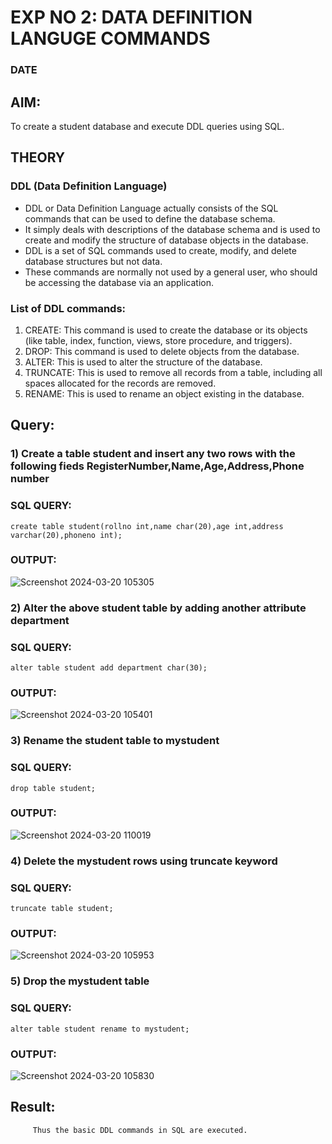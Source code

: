 # EXP NO 2: DATA DEFINITION LANGUGE COMMANDS 
### DATE
## AIM:
To create a student database and execute DDL queries using SQL.


## THEORY
### DDL (Data Definition Language)

* DDL or Data Definition Language actually consists of the SQL commands that can be used to define the database schema.
* It simply deals with descriptions of the database schema and is used to create and modify the structure of database objects in the database.
* DDL is a set of SQL commands used to create, modify, and delete database structures but not data.
* These commands are normally not used by a general user, who should be accessing the database via an application.

 
### List of DDL commands: 
1. CREATE: This command is used to create the database or its objects (like table, index, function, views, store procedure, and triggers).
2. DROP: This command is used to delete objects from the database.
3. ALTER: This is used to alter the structure of the database.
4. TRUNCATE: This is used to remove all records from a table, including all spaces allocated for the records are removed.
5. RENAME: This is used to rename an object existing in the database.

## Query:


### 1) Create a table student  and insert any two rows with the following fieds RegisterNumber,Name,Age,Address,Phone number

### SQL QUERY:
 `create table student(rollno int,name char(20),age int,address varchar(20),phoneno int);`


### OUTPUT:
   ![Screenshot 2024-03-20 105305](https://github.com/nandhu6523/DBMS/assets/123856724/32f888d5-6f11-4374-8338-e319ef933b97)


### 2) Alter the above student table by adding another attribute department

### SQL QUERY: 

`alter table student add department char(30);`

### OUTPUT:
  ![Screenshot 2024-03-20 105401](https://github.com/nandhu6523/DBMS/assets/123856724/84a2b844-6df6-41a3-a129-f1f847cae16a)


### 3) Rename the student table to mystudent

### SQL QUERY:
`drop table student;`



### OUTPUT:
![Screenshot 2024-03-20 110019](https://github.com/nandhu6523/DBMS/assets/123856724/3472d823-ecc5-4ae3-ab58-042383240764)




### 4) Delete the mystudent rows using truncate keyword

### SQL QUERY: 
`truncate table student;`


### OUTPUT:

![Screenshot 2024-03-20 105953](https://github.com/nandhu6523/DBMS/assets/123856724/2bfe15d5-6ed6-4e49-b474-abbb6c7a8e4f)


### 5) Drop the mystudent table
 
### SQL QUERY: 
`alter table student rename to mystudent;`


### OUTPUT:

![Screenshot 2024-03-20 105830](https://github.com/nandhu6523/DBMS/assets/123856724/8333d457-8fca-4466-9c4e-649a858ed20d)










## Result:
         Thus the basic DDL commands in SQL are executed. 


